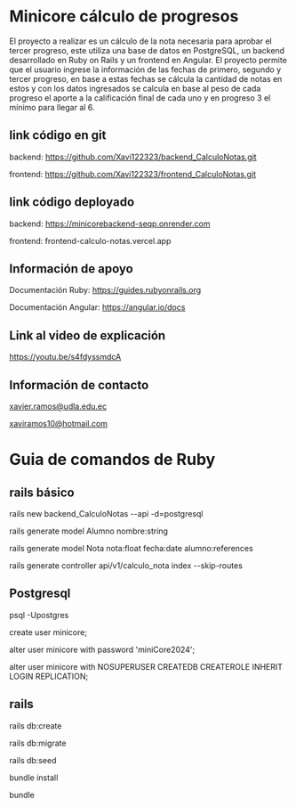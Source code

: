 # Minicore cálculo de progresos

El proyecto a realizar es un cálculo de la nota necesaria para aprobar el tercer progreso, este utiliza una base de datos en PostgreSQL, un backend desarrollado en Ruby on Rails y un frontend en Angular. El proyecto permite que el usuario ingrese la información de las fechas de primero, segundo y tercer progreso, en base a estas fechas se cálcula la cantidad de notas en estos y con los datos ingresados se calcula en base al peso de cada progreso el aporte a la calificación final de cada uno y en progreso 3 el mínimo para llegar al 6.

## link código en git

backend: https://github.com/Xavi122323/backend_CalculoNotas.git

frontend: https://github.com/Xavi122323/frontend_CalculoNotas.git

## link código deployado

backend: https://minicorebackend-seqp.onrender.com

frontend: frontend-calculo-notas.vercel.app

## Información de apoyo

Documentación Ruby: https://guides.rubyonrails.org

Documentación Angular: https://angular.io/docs

## Link al video de explicación

https://youtu.be/s4fdyssmdcA

## Información de contacto

xavier.ramos@udla.edu.ec

xaviramos10@hotmail.com

# Guia de comandos de Ruby

## rails básico

rails new backend_CalculoNotas --api -d=postgresql

rails generate model Alumno nombre:string

rails generate model Nota nota:float fecha:date alumno:references

rails generate controller api/v1/calculo_nota index --skip-routes

## Postgresql

psql -Upostgres

create user minicore;

alter user minicore with password 'miniCore2024';

alter user minicore with NOSUPERUSER CREATEDB CREATEROLE INHERIT LOGIN REPLICATION;

## rails

rails db:create

rails db:migrate

rails db:seed

bundle install

bundle
